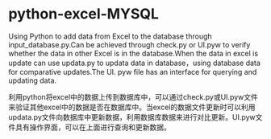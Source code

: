 # python-excel-MYSQL
Using Python to add data from Excel to the database through input_database.py.Can be achieved through check.py or UI.pyw to verify whether the data in other Excel is in the database.When the data in excel is update can use updata.py to updata data in database，using database data for comparative updates.The UI. pyw file has an interface for querying and updating data.

利用python将excel中的数据上传到数据库中，可以通过check.py或UI.pyw文件来验证其他excel中的数据是否在数据库中。当excel的数据文件更新时可以利用updata.py文件向数据库中更新数据，利用数据库数据来进行对比更新。UI.pyw文件具有操作界面，可以在上面进行查询和更新数据。
